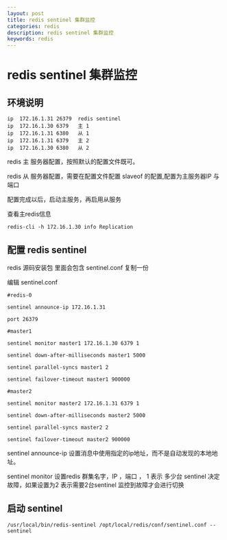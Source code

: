 ```yaml
---
layout: post
title: redis sentinel 集群监控
categories: redis
description: redis sentinel 集群监控
keywords: redis
---
```



# redis sentinel 集群监控

## 环境说明

```
ip  172.16.1.31 26379  redis sentinel
ip  172.16.1.30 6379   主 1 
ip  172.16.1.31 6380   从 1
ip  172.16.1.31 6379   主 2
ip  172.16.1.30 6380   从 2
```
 

redis 主 服务器配置，按照默认的配置文件既可。

redis 从 服务器配置，需要在配置文件配置 slaveof 的配置,配置为主服务器IP 与 端口

配置完成以后，启动主服务，再启用从服务


查看主redis信息

```
redis-cli -h 172.16.1.30 info Replication  
```
 

## 配置 redis sentinel


redis 源码安装包 里面会包含 sentinel.conf 复制一份


编辑 sentinel.conf

```
#redis-0

sentinel announce-ip 172.16.1.31

port 26379

#master1

sentinel monitor master1 172.16.1.30 6379 1

sentinel down-after-milliseconds master1 5000

sentinel parallel-syncs master1 2

sentinel failover-timeout master1 900000

#master2

sentinel monitor master2 172.16.1.31 6379 1

sentinel down-after-milliseconds master2 5000

sentinel parallel-syncs master2 2

sentinel failover-timeout master2 900000
```
 


sentinel announce-ip 设置消息中使用指定的ip地址，而不是自动发现的本地地址。


sentinel monitor   设置redis 群集名字，IP ，端口 ， 1 表示 多少台 sentinel 决定故障，如果设置为2 表示需要2台sentinel 监控到故障才会进行切换



## 启动 sentinel 

```
/usr/local/bin/redis-sentinel /opt/local/redis/conf/sentinel.conf --sentinel
```